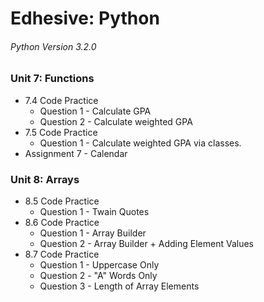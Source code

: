 # Edhesive: Python
###### _Python Version 3.2.0_

### Unit 7: Functions
* 7.4 Code Practice
    * Question 1 - Calculate GPA
    * Question 2 - Calculate weighted GPA
* 7.5 Code Practice
    * Question 1 - Calculate weighted GPA via classes.
* Assignment 7 - Calendar

### Unit 8: Arrays
* 8.5 Code Practice
   * Question 1 - Twain Quotes
* 8.6 Code Practice 
   * Question 1 - Array Builder
   * Question 2 - Array Builder + Adding Element Values
* 8.7 Code Practice
   * Question 1 - Uppercase Only
   * Question 2 - "A" Words Only
   * Question 3 - Length of Array Elements
